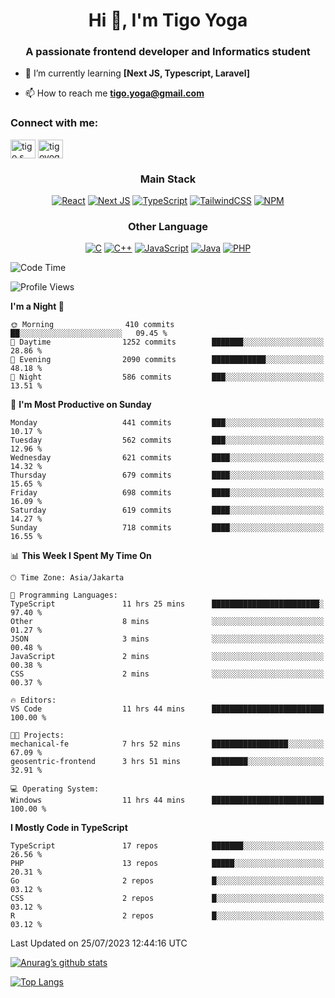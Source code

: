 
<h1 align="center">Hi 👋, I'm Tigo Yoga</h1>
<h3 align="center">A passionate frontend developer and Informatics student</h3>

- 🌱 I’m currently learning **[Next JS, Typescript, Laravel]**

- 📫 How to reach me **tigo.yoga@gmail.com**

<h3 align="left">Connect with me:</h3>
<p align="left">
<a href="https://linkedin.com/in/tigo s yoga" target="blank"><img align="center" src="https://raw.githubusercontent.com/rahuldkjain/github-profile-readme-generator/master/src/images/icons/Social/linked-in-alt.svg" alt="tigo s yoga" height="30" width="40" /></a>
<a href="https://instagram.com/tigoyoga" target="blank"><img align="center" src="https://raw.githubusercontent.com/rahuldkjain/github-profile-readme-generator/master/src/images/icons/Social/instagram.svg" alt="tigoyoga" height="30" width="40" /></a>
</p>



<h3 align="center">Main Stack</h3>
<div align="center">
  
  <a href="">![React](https://img.shields.io/badge/react-%2320232a.svg?style=for-the-badge&logo=react&logoColor=%2361DAFB)</a>
  <a href="">![Next JS](https://img.shields.io/badge/Next-black?style=for-the-badge&logo=next.js&logoColor=white)</a>
   <a href="">![TypeScript](https://img.shields.io/badge/typescript-%23007ACC.svg?style=for-the-badge&logo=typescript&logoColor=white)</a>
  <a href="">![TailwindCSS](https://img.shields.io/badge/tailwindcss-%2338B2AC.svg?style=for-the-badge&logo=tailwind-css&logoColor=white)</a>
  <a href="">![NPM](https://img.shields.io/badge/NPM-%23000000.svg?style=for-the-badge&logo=npm&logoColor=white)</a>
</div>
<h3 align="center">Other Language</h3>
<div align="center">
  
  <a href="">![C](https://img.shields.io/badge/c-%2300599C.svg?style=for-the-badge&logo=c&logoColor=white)</a>
  <a href="">![C++](https://img.shields.io/badge/c++-%2300599C.svg?style=for-the-badge&logo=c%2B%2B&logoColor=white)</a>
  <a href="">![JavaScript](https://img.shields.io/badge/javascript-%23323330.svg?style=for-the-badge&logo=javascript&logoColor=%23F7DF1E)</a>
  <a href="">![Java](https://img.shields.io/badge/java-%23ED8B00.svg?style=for-the-badge&logo=java&logoColor=white)</a>
  <a href="">![PHP](https://img.shields.io/badge/php-%23777BB4.svg?style=for-the-badge&logo=php&logoColor=white)</a>
</div>

<!--START_SECTION:waka-->
![Code Time](http://img.shields.io/badge/Code%20Time-438%20hrs%204%20mins-blue)

![Profile Views](http://img.shields.io/badge/Profile%20Views-1-blue)

**I'm a Night 🦉** 

```text
🌞 Morning                410 commits         ██░░░░░░░░░░░░░░░░░░░░░░░   09.45 % 
🌆 Daytime                1252 commits        ███████░░░░░░░░░░░░░░░░░░   28.86 % 
🌃 Evening                2090 commits        ████████████░░░░░░░░░░░░░   48.18 % 
🌙 Night                  586 commits         ███░░░░░░░░░░░░░░░░░░░░░░   13.51 % 
```
📅 **I'm Most Productive on Sunday** 

```text
Monday                   441 commits         ███░░░░░░░░░░░░░░░░░░░░░░   10.17 % 
Tuesday                  562 commits         ███░░░░░░░░░░░░░░░░░░░░░░   12.96 % 
Wednesday                621 commits         ████░░░░░░░░░░░░░░░░░░░░░   14.32 % 
Thursday                 679 commits         ████░░░░░░░░░░░░░░░░░░░░░   15.65 % 
Friday                   698 commits         ████░░░░░░░░░░░░░░░░░░░░░   16.09 % 
Saturday                 619 commits         ████░░░░░░░░░░░░░░░░░░░░░   14.27 % 
Sunday                   718 commits         ████░░░░░░░░░░░░░░░░░░░░░   16.55 % 
```


📊 **This Week I Spent My Time On** 

```text
🕑︎ Time Zone: Asia/Jakarta

💬 Programming Languages: 
TypeScript               11 hrs 25 mins      ████████████████████████░   97.40 % 
Other                    8 mins              ░░░░░░░░░░░░░░░░░░░░░░░░░   01.27 % 
JSON                     3 mins              ░░░░░░░░░░░░░░░░░░░░░░░░░   00.48 % 
JavaScript               2 mins              ░░░░░░░░░░░░░░░░░░░░░░░░░   00.38 % 
CSS                      2 mins              ░░░░░░░░░░░░░░░░░░░░░░░░░   00.37 % 

🔥 Editors: 
VS Code                  11 hrs 44 mins      █████████████████████████   100.00 % 

🐱‍💻 Projects: 
mechanical-fe            7 hrs 52 mins       █████████████████░░░░░░░░   67.09 % 
geosentric-frontend      3 hrs 51 mins       ████████░░░░░░░░░░░░░░░░░   32.91 % 

💻 Operating System: 
Windows                  11 hrs 44 mins      █████████████████████████   100.00 % 
```

**I Mostly Code in TypeScript** 

```text
TypeScript               17 repos            ███████░░░░░░░░░░░░░░░░░░   26.56 % 
PHP                      13 repos            █████░░░░░░░░░░░░░░░░░░░░   20.31 % 
Go                       2 repos             █░░░░░░░░░░░░░░░░░░░░░░░░   03.12 % 
CSS                      2 repos             █░░░░░░░░░░░░░░░░░░░░░░░░   03.12 % 
R                        2 repos             █░░░░░░░░░░░░░░░░░░░░░░░░   03.12 % 
```




 Last Updated on 25/07/2023 12:44:16 UTC
<!--END_SECTION:waka-->

[![Anurag’s github stats](https://github-readme-stats.vercel.app/api?username=tigoyoga)](https://github.com/tigoyoga)

[![Top Langs](https://github-readme-stats.vercel.app/api/top-langs/?username=tigoyoga&layout=compact)](https://github.com/tigoyoga)
